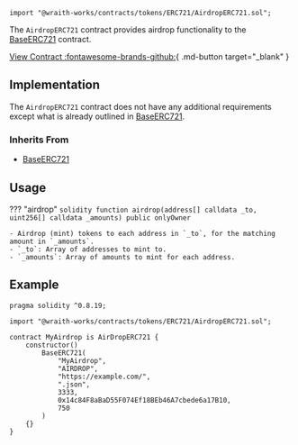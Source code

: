 ```solidity
import "@wraith-works/contracts/tokens/ERC721/AirdropERC721.sol";
```

The `AirdropERC721` contract provides airdrop functionality to the [BaseERC721](/tokens/ERC721/BaseERC721) contract.

[View Contract :fontawesome-brands-github:](https://github.com/Wraith-Works/wraith-works-contracts/blob/main/contracts/tokens/ERC721/AirdropERC721.sol){ .md-button target="_blank" }

## Implementation

The `AirdropERC721` contract does not have any additional requirements except what is already outlined in [BaseERC721](/tokens/ERC721/BaseERC721).

### Inherits From

- [BaseERC721](/tokens/ERC721/BaseERC721)

## Usage

??? "airdrop"
    ```solidity
    function airdrop(address[] calldata _to, uint256[] calldata _amounts) public onlyOwner
    ```

    - Airdrop (mint) tokens to each address in `_to`, for the matching amount in `_amounts`.
    - `_to`: Array of addresses to mint to.
    - `_amounts`: Array of amounts to mint for each address.

## Example

```solidity
pragma solidity ^0.8.19;

import "@wraith-works/contracts/tokens/ERC721/AirdropERC721.sol";

contract MyAirdrop is AirDropERC721 {
    constructor()
        BaseERC721(
            "MyAirdrop",
            "AIRDROP",
            "https://example.com/",
            ".json",
            3333,
            0x14c84F8aBaD55F074Ef18BEb46A7cbede6a17B10,
            750
        )
    {}
}
```
